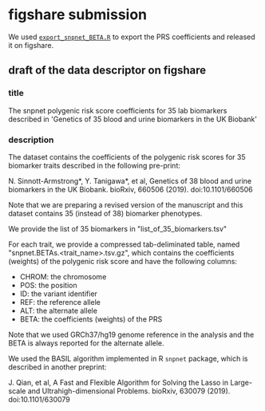# figshare submission

We used [`export_snpnet_BETA.R`](export_snpnet_BETA.R) to export the PRS coefficients and released it on figshare.

## draft of the data descriptor on figshare

### title

The snpnet polygenic risk score coefficients for 35 lab biomarkers described in 'Genetics of 35 blood and urine biomarkers in the UK Biobank'

### description

The dataset contains the coefficients of the polygenic risk scores for 35 biomarker traits described in the following pre-print:

N. Sinnott-Armstrong*, Y. Tanigawa*, et al, Genetics of 38 blood and urine biomarkers in the UK Biobank. bioRxiv, 660506 (2019). doi:10.1101/660506

Note that we are preparing a revised version of the manuscript and this dataset contains 35 (instead of 38) biomarker phenotypes.

We provide the list of 35 biomarkers in "list_of_35_biomarkers.tsv"

For each trait, we provide a compressed tab-deliminated table, named "snpnet.BETAs.<trait_name>.tsv.gz", which contains the coefficients (weights) of the polygenic risk score and have the following columns:

- CHROM: the chromosome
- POS: the position
- ID: the variant identifier
- REF: the reference allele
- ALT: the alternate allele
- BETA: the coefficients (weights) of the PRS

Note that we used GRCh37/hg19 genome reference in the analysis and the BETA is always reported for the alternate allele.

We used the BASIL algorithm implemented in R `snpnet` package, which is described in another preprint:

J. Qian, et al, A Fast and Flexible Algorithm for Solving the Lasso in Large-scale and Ultrahigh-dimensional Problems. bioRxiv, 630079 (2019). doi:10.1101/630079
